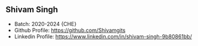 ## Shivam Singh
- Batch: 2020-2024 {CHE}
- Github Profile: https://github.com/Shivamgits
- Linkedin Profile: https://www.linkedin.com/in/shivam-singh-9b80861bb/
